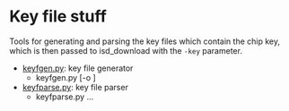 # Key file stuff

Tools for generating and parsing the key files which contain the chip key, which is then passed
to isd_download with the `-key` parameter.

- [keyfgen.py](keyfgen.py): key file generator
  * keyfgen.py <chipkey> [-o <file>]
- [keyfparse.py](keyfparse.py): key file parser
  * keyfparse.py <file>...
